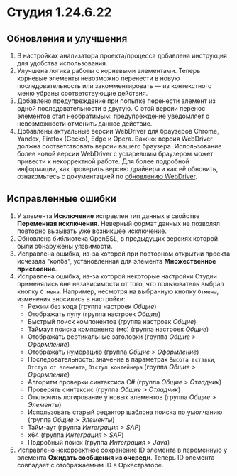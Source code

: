 # Студия 1.24.6.22

## Обновления и улучшения

1. В настройках анализатора проекта/процесса добавлена инструкция для удобства использования.
1. Улучшена логика работы с корневыми элементами. Теперь корневые элементы невозможно перенести в новую последовательность или закомментировать — из контекстного меню убраны соответствующие действия.
1. Добавлено предупреждение при попытке перенести элемент из одной последовательности в другую. С этой версии перенос элементов стал необратимым: предупреждение уведомляет о невозможности отменить данное действие.
1. Добавлены актуальные версии WebDriver для браузеров Chrome, Yandex, Firefox (Gecko), Edge и Opera. Важно: версия WebDriver должна соответствовать версии вашего браузера. Использование более новой версии WebDriver с устаревшим браузером может привести к некорректной работе. Для более подробной информации, как проверить версию драйвера и как её обновить, ознакомьтесь с документацией по [обновлению WebDriver](https://docs.primo-rpa.ru/primo-rpa/primo-rpa-studio/settings/update-web-driver).


## Исправленные ошибки

1. У элемента **Исключение** исправлен тип данных в свойстве **Переменная исключения**. Неверный формат данных не позволял повторно вызывать уже возникшее исключение.
1. Обновлена библиотека OpenSSL, в предыдущих версиях которой были обнаружены уязвимости.
1. Исправлена ошибка, из-за которой при повторном открытии проекта исчезала "колба", установленная для элемента **Множественное присвоение**.
1. Исправлена ошибка, из-за которой некоторые настройки Студии применялись вне независимости от того, что пользователь выбрал кнопку `Отмена`. Например, несмотря на выбранную кнопку `Отмена`, изменения вносились в настройки:
   * Режим без кода (группа настроек *Общие*)
   * Отображать лупу (группа настроек *Общие*)
   * Быстрый поиск компонентов (группа настроек *Общие*)
   * Таймаут поиска компонента (мс) (группа настроек *Общие*)
   * Отображать вертикальные заголовки (группа *Общие > Оформление*)
   * Отображать нумерацию (группа *Общие > Оформление*)
   * Последовательность: значение в параметрах `Высота вставки`, `Отступ от элемента`, `Отступ контейнера` (группа *Общие > Оформление*)
   * Алгоритм проверки синтаксиса С# (группа *Общие > Отладчик*)
   * Проверять синтаксис (группа  *Общие > Отладчик*)
   * Отключить логирование у новых элементов (группа *Общие > Элементы*)
   * Использовать старый редактор шаблона поиска по умолчанию (группа *Общие > Элементы*)
   * Тайм-аут (группа *Интеграция > SAP*)
   * х64 (группа *Интеграция > SAP*)
   * Подробный поиск (группа *Интеграция > Java*)
 1. Исправлено некорректное сохранение ID элемента в переменную у элемента **Ожидать сообщения из очереди**. Теперь ID элемента совпадает с отображаемым ID в Оркестраторе. 
